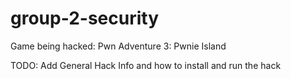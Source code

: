 # group-2-security

Game being hacked: Pwn Adventure 3: Pwnie Island

TODO: Add General Hack Info and how to install and run the hack
